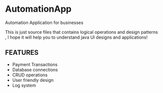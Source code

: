 # AutomationApp
Automation Application for businesses

This is just source files that contains logical operations and design patterns , I hope it will help you to understand java UI designs and applications!

## FEATURES
- Payment Transactions
- Database connections
- CRUD operations
- User friendly design
- Log system
